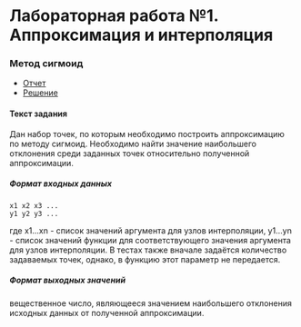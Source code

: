 # Лабораторная работа №1. Аппроксимация и интерполяция
### Метод сигмоид

- [Отчет](report.pdf)
- [Решение](main.py)

#### Текст задания
Дан набор точек, по которым необходимо построить аппроксимацию по методу сигмоид. Необходимо найти значение наибольшего отклонения среди заданных точек относительно полученной аппроксимации.

##### Формат входных данных
```
x1 x2 x3 ... 
y1 y2 y3 ...
```

где x1...xn - список значений аргумента для узлов интерполяции, y1...yn - список значений функции для соответствующего значения аргумента для узлов интерполяции. В тестах также вначале задаётся количество задаваемых точек, однако, в функцию этот параметр не передается.

##### Формат выходных значений
вещественное число, являющееся значением наибольшего отклонения исходных данных от полученной аппроксимации.